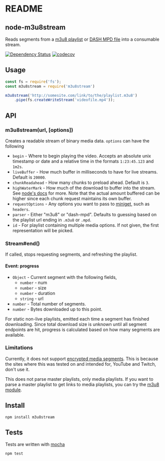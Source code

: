 # README

## node-m3u8stream

Reads segments from a [m3u8 playlist](https://tools.ietf.org/html/draft-pantos-http-live-streaming-20) or [DASH MPD file](https://dashif.org/docs/DASH-IF-IOP-v4.2-clean.pdf) into a consumable stream.

[![Dependency Status](https://david-dm.org/fent/node-m3u8stream.svg)](https://david-dm.org/fent/node-m3u8stream) [![codecov](https://codecov.io/gh/fent/node-m3u8stream/branch/master/graph/badge.svg)](https://codecov.io/gh/fent/node-m3u8stream)

## Usage

```javascript
const fs = require('fs');
const m3u8stream = require('m3u8stream')

m3u8stream('http://somesite.com/link/to/the/playlist.m3u8')
    .pipe(fs.createWriteStream('videofile.mp4'));
```

## API

### m3u8stream\(url, \[options\]\)

Creates a readable stream of binary media data. `options` can have the following

* `begin` - Where to begin playing the video. Accepts an absolute unix timestamp or date and a relative time in the formats `1:23:45.123` and `1m2s`.
* `liveBuffer` - How much buffer in milliseconds to have for live streams. Default is `20000`.
* `chunkReadahead` - How many chunks to preload ahead. Default is `3`.
* `highWaterMark` - How much of the download to buffer into the stream. See [node's docs](https://nodejs.org/api/stream.html#stream_constructor_new_stream_writable_options) for more. Note that the actual amount buffered can be higher since each chunk request maintains its own buffer.
* `requestOptions` - Any options you want to pass to [miniget](https://github.com/fent/node-miniget), such as `headers`.
* `parser` - Either "m3u8" or "dash-mpd". Defaults to guessing based on the playlist url ending in `.m3u8` or `.mpd`.
* `id` - For playlist containing multiple media options. If not given, the first representation will be picked.

### Stream\#end\(\)

If called, stops requesting segments, and refreshing the playlist.

#### Event: progress

* `Object` - Current segment with the following fields,
  * `number` - num
  * `number` - size
  * `number` - duration
  * `string` - url
* `number` - Total number of segments.
* `number` - Bytes downloaded up to this point.

For static non-live playlists, emitted each time a segment has finished downloading. Since total download size is unknown until all segment endpoints are hit, progress is calculated based on how many segments are available.

### Limitations

Currently, it does not support [encrypted media segments](https://tools.ietf.org/html/draft-pantos-http-live-streaming-20#section-4.3.2.4). This is because the sites where this was tested on and intended for, YouTube and Twitch, don't use it.

This does not parse master playlists, only media playlists. If you want to parse a master playlist to get links to media playlists, you can try the [m3u8 module](https://github.com/tedconf/node-m3u8).

## Install

```text
npm install m3u8stream
```

## Tests

Tests are written with [mocha](https://mochajs.org)

```bash
npm test
```

